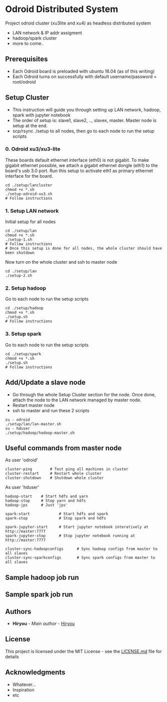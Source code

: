 # Odroid Distributed System

Project odroid cluster (xu3lite and xu4) as headless distributed system
- LAN network & IP addr assigment
- hadoop/spark cluster
- more to come..

## Prerequisites
- Each Odroid board is preloaded with ubuntu 16.04 (as of this writing)
- Each Odroid turns on successfully with default username/password = root/odroid

## Setup Cluster

- This instruction will guide you through setting up LAN network, hadoop, spark with jupyter notebook
- The order of setup is: slave1, slave2, .., slavex, master. Master node is setup at the end.
- scp/rsync ./setup to all nodes, then go to each node to run the setup scripts

### 0. Odroid xu3/xu3-lite

These boards default ethernet interface (eth0) is not gigabit. To make gigabit ethernet possible, we attach a gigabit ethernet dongle (eth1) to the board's usb 3.0 port. Run this setup to activate eth1 as primary ethernet interface for the board.
```
cd ./setup/lancluster
chmod +x *.sh
./setup-odroid-xu3.sh
# Follow instructions
```

### 1. Setup LAN network

Initial setup for all nodes
```
cd ./setup/lan
chmod +x *.sh
./setup-1.sh
# Follow instructions
# Once this setup is done for all nodes, the whole cluster should have been shutdown
```
Now turn on the whole cluster and ssh to master node
```
cd ./setup/lan
./setup-2.sh
```

### 2. Setup hadoop

Go to each node to run the setup scripts
```
cd ./setup/hadoop
chmod +x *.sh
./setup.sh
# Follow instructions
```

### 3. Setup spark

Go to each node to run the setup scripts
```
cd ./setup/spark
chmod +x *.sh
./setup.sh
# Follow instructions
```

## Add/Update a slave node

- Go through the whole Setup Cluster section for the node. Once done, attach the node to the LAN network managed by master node.
- Restart master node
- ssh to master and run these 2 scripts
```
su - odroid
./setup/lan/lan-master.sh
su - hduser
./setup/hadoop/hadoop-master.sh
```

## Useful commands from master node

As user 'odroid'
```
cluster-ping		# Test ping all machines in cluster
cluster-restart		# Restart whole cluster
cluster-shutdown 	# Shutdown whole cluster

```

As user 'hduser'
```
hadoop-start	# Start hdfs and yarn
hadoop-stop		# Stop yarn and hdfs
hadoop-jps		# Just 'jps'

spark-start				# Start hdfs and spark
spark-stop				# Stop spark and hdfs

spark-jupyter-start		# Start jupyter notebook interatively at http://master:7777
spark-jupyter-stop		# Stop jupyter notebook running at http://master:7777

cluster-sync-hadoopconfigs		# Sync hadoop configs from master to all slaves
cluster-sync-sparkconfigs		# Sync spark configs from master to all slaves
```

## Sample hadoop job run

## Sample spark job run

## Authors

* **Hiryou** - *Main author* - [Hiryou](https://github.com/hiryou)

## License

This project is licensed under the MIT License - see the [LICENSE.md](LICENSE.md) file for details

## Acknowledgments

* Whatever...
* Inspiration
* etc

